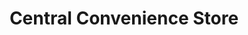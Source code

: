 ---
title: "Central Convenience Store"
url: /eastleigh/central-convenience-store/
shop: Lebensmittel
---